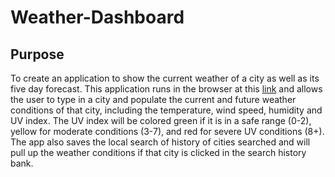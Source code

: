 # Weather-Dashboard

## Purpose
To create an application to show the current weather of a city as well as its five day forecast. This application runs in the browser at this [link](https://mrxanthic.github.io/Weather-Dashboard/) and allows the user to type in a city and populate the current and future weather conditions of that city, including the temperature, wind speed, humidity and UV index. The UV index will be colored green if it is in a safe range (0-2), yellow for moderate conditions (3-7), and red for severe UV conditions (8+). The app also saves the local search of history of cities searched and will pull up the weather conditions if that city is clicked in the search history bank.
